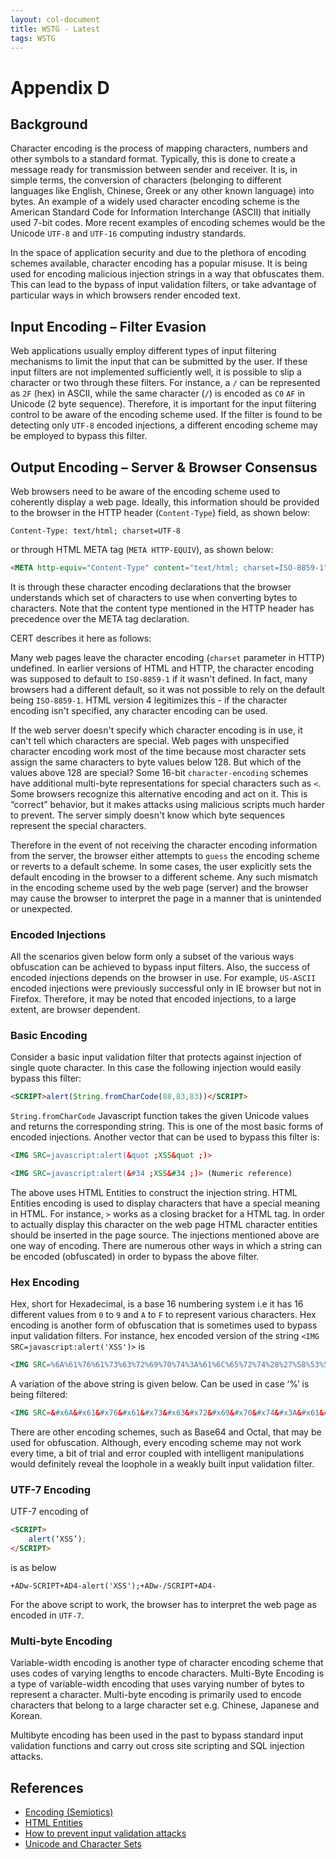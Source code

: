 ```yaml
---
layout: col-document
title: WSTG - Latest
tags: WSTG
---
```

# Appendix D

## Background

Character encoding is the process of mapping characters, numbers and other symbols to a standard format. Typically, this is done to create a message ready for transmission between sender and receiver. It is, in simple terms, the conversion of characters (belonging to different languages like English, Chinese, Greek or any other known language) into bytes. An example of a widely used character encoding scheme is the American Standard Code for Information Interchange (ASCII) that initially used 7-bit codes. More recent examples of encoding schemes would be the Unicode `UTF-8` and `UTF-16` computing industry standards.

In the space of application security and due to the plethora of encoding schemes available, character encoding has a popular misuse. It is being used for encoding malicious injection strings in a way that obfuscates them. This can lead to the bypass of input validation filters, or take advantage of particular ways in which browsers render encoded text.

## Input Encoding – Filter Evasion

Web applications usually employ different types of input filtering mechanisms to limit the input that can be submitted by the user. If these input filters are not implemented sufficiently well, it is possible to slip a character or two through these filters. For instance, a `/` can be represented as `2F` (hex) in ASCII, while the same character (`/`) is encoded as `C0` `AF` in Unicode (2 byte sequence). Therefore, it is important for the input filtering control to be aware of the encoding scheme used. If the filter is found to be detecting only `UTF-8` encoded injections, a different encoding scheme may be employed to bypass this filter.

## Output Encoding – Server & Browser Consensus

Web browsers need to be aware of the encoding scheme used to coherently display a web page. Ideally, this information should be provided to the browser in the HTTP header (`Content-Type`) field, as shown below:

`Content-Type: text/html; charset=UTF-8`

or through HTML META tag (`META HTTP-EQUIV`), as shown below:

``` html
<META http-equiv="Content-Type" content="text/html; charset=ISO-8859-1">
```

It is through these character encoding declarations that the browser understands which set of characters to use when converting bytes to characters. Note that the content type mentioned in the HTTP header has precedence over the META tag declaration.

CERT describes it here as follows:

Many web pages leave the character encoding (`charset` parameter in HTTP) undefined. In earlier versions of HTML and HTTP, the character encoding was supposed to default to `ISO-8859-1` if it wasn't defined. In fact, many browsers had a different default, so it was not possible to rely on the default being `ISO-8859-1`. HTML version 4 legitimizes this - if the character encoding isn't specified, any character encoding can be used.

If the web server doesn't specify which character encoding is in use, it can't tell which characters are special. Web pages with unspecified character encoding work most of the time because most character sets assign the same characters to byte values below 128. But which of the values above 128 are special? Some 16-bit `character-encoding` schemes have additional multi-byte representations for special characters such as `<`. Some browsers recognize this alternative encoding and act on it. This is “correct” behavior, but it makes attacks using malicious scripts much harder to prevent. The server simply doesn't know which byte sequences represent the special characters.

Therefore in the event of not receiving the character encoding information from the server, the browser either attempts to `guess` the encoding scheme or reverts to a default scheme. In some cases, the user explicitly sets the default encoding in the browser to a different scheme. Any such mismatch in the encoding scheme used by the web page (server) and the browser may cause the browser to interpret the page in a manner that is unintended or unexpected.

### Encoded Injections

All the scenarios given below form only a subset of the various ways obfuscation can be achieved to bypass input filters. Also, the success of encoded injections depends on the browser in use. For example, `US-ASCII` encoded injections were previously successful only in IE browser but not in Firefox. Therefore, it may be noted that encoded injections, to a large extent, are browser dependent.

### Basic Encoding

Consider a basic input validation filter that protects against injection of single quote character. In this case the following injection would easily bypass this filter:

``` html
<SCRIPT>alert(String.fromCharCode(88,83,83))</SCRIPT>
```

`String.fromCharCode` Javascript function takes the given Unicode values and returns the corresponding string. This is one of the most basic forms of encoded injections. Another vector that can be used to bypass this filter is:

``` html
<IMG SRC=javascript:alert(&quot ;XSS&quot ;)>
```

``` html
<IMG SRC=javascript:alert(&#34 ;XSS&#34 ;)> (Numeric reference)
```

The above uses HTML Entities to construct the injection string. HTML Entities encoding is used to display characters that have a special meaning in HTML. For instance, `>` works as a closing bracket for a HTML tag. In order to actually display this character on the web page HTML character entities should be inserted in the page source. The injections mentioned above are one way of encoding. There are numerous other ways in which a string can be encoded (obfuscated) in order to bypass the above filter.

### Hex Encoding

Hex, short for Hexadecimal, is a base 16 numbering system i.e it has 16 different values from `0` to `9` and `A` to `F` to represent various characters. Hex encoding is another form of obfuscation that is sometimes used to bypass input validation filters. For instance, hex encoded version of the string `<IMG SRC=javascript:alert('XSS')>` is

``` html
<IMG SRC=%6A%61%76%61%73%63%72%69%70%74%3A%61%6C%65%72%74%28%27%58%53%53%27%29>
```

A variation of the above string is given below. Can be used in case ‘%’ is being filtered:

``` html
<IMG SRC=&#x6A&#x61&#x76&#x61&#x73&#x63&#x72&#x69&#x70&#x74&#x3A&#x61&#x6C&#x65&#x72&#x74&#x28&#x27&#x58&#x53&#x53&#x27&#x29>
```

There are other encoding schemes, such as Base64 and Octal, that may be used for obfuscation. Although, every encoding scheme may not work every time, a bit of trial and error coupled with intelligent manipulations would definitely reveal the loophole in a weakly built input validation filter.

### UTF-7 Encoding

UTF-7 encoding of

``` html
<SCRIPT>
    alert(‘XSS’);
</SCRIPT>
```

is as below

`+ADw-SCRIPT+AD4-alert('XSS');+ADw-/SCRIPT+AD4-`

For the above script to work, the browser has to interpret the web page as encoded in `UTF-7`.

### Multi-byte Encoding

Variable-width encoding is another type of character encoding scheme that uses codes of varying lengths to encode characters. Multi-Byte Encoding is a type of variable-width encoding that uses varying number of bytes to represent a character. Multi-byte encoding is primarily used to encode characters that belong to a large character set e.g. Chinese, Japanese and Korean.

Multibyte encoding has been used in the past to bypass standard input validation functions and carry out cross site scripting and SQL injection attacks.

## References

- [Encoding (Semiotics)](https://en.wikipedia.org/wiki/Encoding_(semiotics))
- [HTML Entities](https://www.w3schools.com/HTML/html_entities.asp)
- [How to prevent input validation attacks](https://searchsecurity.techtarget.com/answer/How-to-prevent-input-validation-attacks)
- [Unicode and Character Sets](https://www.joelonsoftware.com/2003/10/08/the-absolute-minimum-every-software-developer-absolutely-positively-must-know-about-unicode-and-character-sets-no-excuses/)
